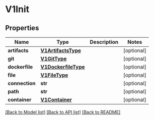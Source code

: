 # V1Init

## Properties
Name | Type | Description | Notes
------------ | ------------- | ------------- | -------------
**artifacts** | [**V1ArtifactsType**](V1ArtifactsType.md) |  | [optional] 
**git** | [**V1GitType**](V1GitType.md) |  | [optional] 
**dockerfile** | [**V1DockerfileType**](V1DockerfileType.md) |  | [optional] 
**file** | [**V1FileType**](V1FileType.md) |  | [optional] 
**connection** | **str** |  | [optional] 
**path** | **str** |  | [optional] 
**container** | [**V1Container**](V1Container.md) |  | [optional] 

[[Back to Model list]](../README.md#documentation-for-models) [[Back to API list]](../README.md#documentation-for-api-endpoints) [[Back to README]](../README.md)


